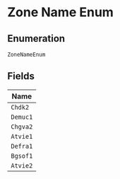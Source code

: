 
# Zone Name Enum

## Enumeration

`ZoneNameEnum`

## Fields

| Name |
|  --- |
| `Chdk2` |
| `Demuc1` |
| `Chgva2` |
| `Atvie1` |
| `Defra1` |
| `Bgsof1` |
| `Atvie2` |

